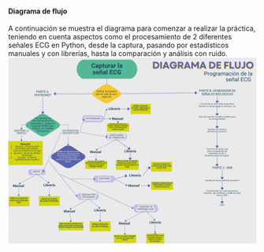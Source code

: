 #### Diagrama de flujo 
A continuación se muestra el diagrama para comenzar a realizar la práctica, teniendo en cuenta aspectos como el procesamiento de 2 diferentes señales ECG en Python, desde la captura, pasando por estadísticos manuales y con librerías, hasta la comparación y análisis con ruido.
![](https://github.com/TomasCobos-rgb/INFORME-1-LAB-SE-ALES-/blob/main/CARPETA%20IMAGENES/Diagrama%20de%20Flujo.png?raw=true)

